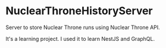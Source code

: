 # NuclearThroneHistoryServer
Server to store Nuclear Throne runs using Nuclear Throne API.

It's a learning project. I used it to learn NestJS and GraphQL.
